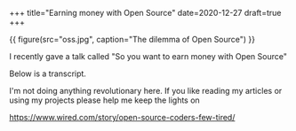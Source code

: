 +++
title="Earning money with Open Source"
date=2020-12-27
draft=true
+++

{{ figure(src="oss.jpg", caption="The dilemma of Open Source") }}

I recently gave a talk called
"So you want to earn money with Open Source"

Below is a transcript.

I'm not doing anything revolutionary here.
If you like reading my articles or using my projects
please help me keep the lights on

https://www.wired.com/story/open-source-coders-few-tired/
